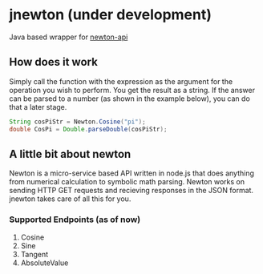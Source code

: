 
# jnewton (under development)

Java based wrapper for [newton-api](https://github.com/aunyks/newton-api)

## How does it work

Simply call the function with the expression as the argument for the operation you wish to perform. You get the result as a string. If the answer can be parsed to a number (as shown in the example below), you can do that a later stage.

```java
String cosPiStr = Newton.Cosine("pi");
double CosPi = Double.parseDouble(cosPiStr);
```

## A little bit about newton

Newton is a micro-service based API written in node.js that does anything from numerical calculation to symbolic math parsing. Newton works on sending HTTP GET requests and recieving responses in the JSON format. jnewton takes care of all this for you.

### Supported Endpoints (as of now)

1. Cosine
2. Sine
3. Tangent
4. AbsoluteValue